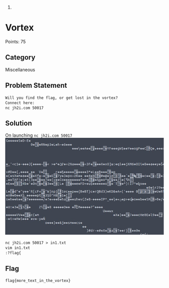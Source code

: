 1.

# Vortex
Points: 75
## Category
Miscellaneous
## Problem Statement
```
Will you find the flag, or get lost in the vortex?
Connect here:
nc jh2i.com 50017
```
## Solution
On launching `nc jh2i.com 50017`\
![vortex](vortex.jpg)
```
nc jh2i.com 50017 > in1.txt
vim in1.txt
:?flag{
```
## Flag
```
flag{more_text_in_the_vortex}
```